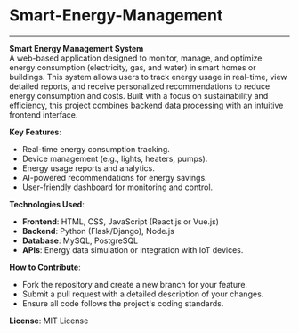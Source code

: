 # Smart-Energy-Management

---

**Smart Energy Management System**  
A web-based application designed to monitor, manage, and optimize energy consumption (electricity, gas, and water) in smart homes or buildings. This system allows users to track energy usage in real-time, view detailed reports, and receive personalized recommendations to reduce energy consumption and costs. Built with a focus on sustainability and efficiency, this project combines backend data processing with an intuitive frontend interface.

**Key Features**:
- Real-time energy consumption tracking.
- Device management (e.g., lights, heaters, pumps).
- Energy usage reports and analytics.
- AI-powered recommendations for energy savings.
- User-friendly dashboard for monitoring and control.

**Technologies Used**:
- **Frontend**: HTML, CSS, JavaScript (React.js or Vue.js)
- **Backend**: Python (Flask/Django), Node.js
- **Database**: MySQL, PostgreSQL
- **APIs**: Energy data simulation or integration with IoT devices.

**How to Contribute**:
- Fork the repository and create a new branch for your feature.
- Submit a pull request with a detailed description of your changes.
- Ensure all code follows the project's coding standards.

**License**: MIT License
